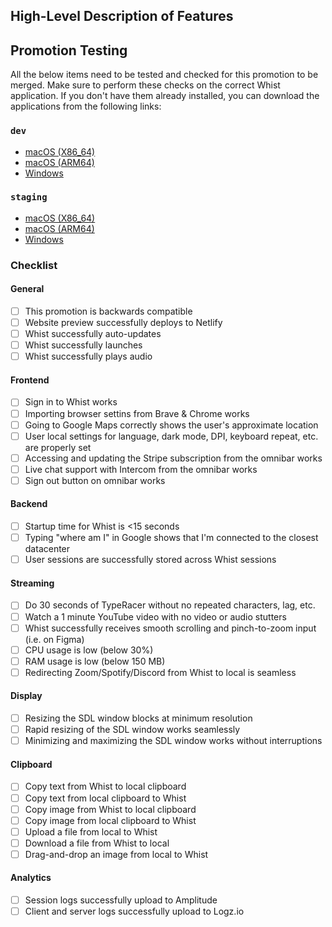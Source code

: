 ## High-Level Description of Features

## Promotion Testing

All the below items need to be tested and checked for this promotion to be merged. Make sure to perform these checks on the correct Whist application. If you don't have them already installed, you can download the applications from the following links:

### `dev`

- [macOS (X86_64)](https://whist-electron-macos-x64-dev.s3.amazonaws.com/Whist.dmg)
- [macOS (ARM64)](https://whist-electron-macos-arm64-dev.s3.amazonaws.com/Whist.dmg)
- [Windows](https://whist-electron-windows-dev.s3.amazonaws.com/Whist.exe)

### `staging`

- [macOS (X86_64)](https://whist-electron-macos-x64-staging.s3.amazonaws.com/Whist.dmg)
- [macOS (ARM64)](https://whist-electron-macos-arm64-staging.s3.amazonaws.com/Whist.dmg)
- [Windows](https://whist-electron-windows-staging.s3.amazonaws.com/Whist.exe)

### Checklist

#### General

- [ ] This promotion is backwards compatible
- [ ] Website preview successfully deploys to Netlify
- [ ] Whist successfully auto-updates
- [ ] Whist successfully launches
- [ ] Whist successfully plays audio

#### Frontend

- [ ] Sign in to Whist works
- [ ] Importing browser settins from Brave & Chrome works
- [ ] Going to Google Maps correctly shows the user's approximate location
- [ ] User local settings for language, dark mode, DPI, keyboard repeat, etc. are properly set
- [ ] Accessing and updating the Stripe subscription from the omnibar works
- [ ] Live chat support with Intercom from the omnibar works
- [ ] Sign out button on omnibar works

#### Backend

- [ ] Startup time for Whist is <15 seconds
- [ ] Typing "where am I" in Google shows that I'm connected to the closest datacenter
- [ ] User sessions are successfully stored across Whist sessions

#### Streaming

- [ ] Do 30 seconds of TypeRacer without no repeated characters, lag, etc.
- [ ] Watch a 1 minute YouTube video with no video or audio stutters
- [ ] Whist successfully receives smooth scrolling and pinch-to-zoom input (i.e. on Figma)
- [ ] CPU usage is low (below 30%)
- [ ] RAM usage is low (below 150 MB)
- [ ] Redirecting Zoom/Spotify/Discord from Whist to local is seamless

#### Display

- [ ] Resizing the SDL window blocks at minimum resolution
- [ ] Rapid resizing of the SDL window works seamlessly
- [ ] Minimizing and maximizing the SDL window works without interruptions

#### Clipboard

- [ ] Copy text from Whist to local clipboard
- [ ] Copy text from local clipboard to Whist
- [ ] Copy image from Whist to local clipboard
- [ ] Copy image from local clipboard to Whist
- [ ] Upload a file from local to Whist
- [ ] Download a file from Whist to local
- [ ] Drag-and-drop an image from local to Whist

#### Analytics

- [ ] Session logs successfully upload to Amplitude
- [ ] Client and server logs successfully upload to Logz.io
